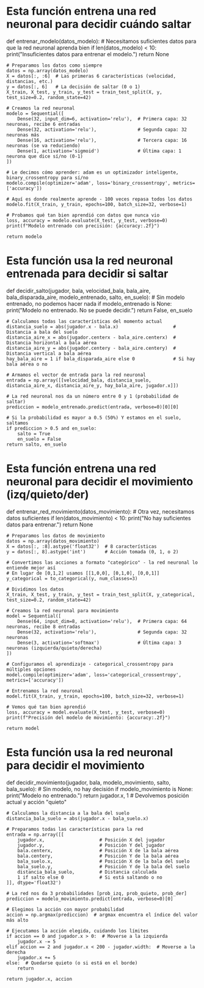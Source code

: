 # Esta función entrena una red neuronal para decidir cuándo saltar
def entrenar_modelo(datos_modelo):
    # Necesitamos suficientes datos para que la red neuronal aprenda bien
    if len(datos_modelo) < 10:
        print("Insuficientes datos para entrenar el modelo.")
        return None

    # Preparamos los datos como siempre
    datos = np.array(datos_modelo)
    X = datos[:, :6]  # Las primeras 6 características (velocidad, distancias, etc.)
    y = datos[:, 6]   # La decisión de saltar (0 o 1)
    X_train, X_test, y_train, y_test = train_test_split(X, y, test_size=0.2, random_state=42)

    # Creamos la red neuronal 
    modelo = Sequential([
        Dense(32, input_dim=6, activation='relu'),  # Primera capa: 32 neuronas, recibe 6 entradas
        Dense(32, activation='relu'),               # Segunda capa: 32 neuronas más
        Dense(16, activation='relu'),               # Tercera capa: 16 neuronas (se va reduciendo)
        Dense(1, activation='sigmoid')              # Última capa: 1 neurona que dice sí/no (0-1)
    ])
    
    # Le decimos cómo aprender: adam es un optimizador inteligente, binary_crossentropy para sí/no
    modelo.compile(optimizer='adam', loss='binary_crossentropy', metrics=['accuracy'])
    
    # Aquí es donde realmente aprende - 100 veces repasa todos los datos
    modelo.fit(X_train, y_train, epochs=100, batch_size=32, verbose=1)
    
    # Probamos qué tan bien aprendió con datos que nunca vio
    loss, accuracy = modelo.evaluate(X_test, y_test, verbose=0)
    print(f"Modelo entrenado con precisión: {accuracy:.2f}")
    
    return modelo

# Esta función usa la red neuronal entrenada para decidir si saltar
def decidir_salto(jugador, bala, velocidad_bala, bala_aire, bala_disparada_aire, modelo_entrenado, salto, en_suelo):
    # Sin modelo entrenado, no podemos hacer nada
    if modelo_entrenado is None:
        print("Modelo no entrenado. No se puede decidir.")
        return False, en_suelo

    # Calculamos todas las características del momento actual
    distancia_suelo = abs(jugador.x - bala.x)                    # Distancia a bala del suelo
    distancia_aire_x = abs(jugador.centerx - bala_aire.centerx)  # Distancia horizontal a bala aérea
    distancia_aire_y = abs(jugador.centery - bala_aire.centery)  # Distancia vertical a bala aérea
    hay_bala_aire = 1 if bala_disparada_aire else 0              # Si hay bala aérea o no

    # Armamos el vector de entrada para la red neuronal
    entrada = np.array([[velocidad_bala, distancia_suelo, distancia_aire_x, distancia_aire_y, hay_bala_aire, jugador.x]])

    # La red neuronal nos da un número entre 0 y 1 (probabilidad de saltar)
    prediccion = modelo_entrenado.predict(entrada, verbose=0)[0][0]

    # Si la probabilidad es mayor a 0.5 (50%) Y estamos en el suelo, saltamos
    if prediccion > 0.5 and en_suelo:
        salto = True
        en_suelo = False
    return salto, en_suelo

# Esta función entrena una red neuronal para decidir el movimiento (izq/quieto/der)
def entrenar_red_movimiento(datos_movimiento):
    # Otra vez, necesitamos datos suficientes
    if len(datos_movimiento) < 10:
        print("No hay suficientes datos para entrenar.")
        return None

    # Preparamos los datos de movimiento
    datos = np.array(datos_movimiento)
    X = datos[:, :8].astype('float32')  # 8 características
    y = datos[:, 8].astype('int')       # Acción tomada (0, 1, o 2)

    # Convertimos las acciones a formato "categórico" - la red neuronal lo entiende mejor así
    # En lugar de [0,1,2] usamos [[1,0,0], [0,1,0], [0,0,1]]
    y_categorical = to_categorical(y, num_classes=3)

    # Dividimos los datos
    X_train, X_test, y_train, y_test = train_test_split(X, y_categorical, test_size=0.2, random_state=42)

    # Creamos la red neuronal para movimiento
    model = Sequential([
        Dense(64, input_dim=8, activation='relu'),  # Primera capa: 64 neuronas, recibe 8 entradas
        Dense(32, activation='relu'),               # Segunda capa: 32 neuronas
        Dense(3, activation='softmax')              # Última capa: 3 neuronas (izquierda/quieto/derecha)
    ])

    # Configuramos el aprendizaje - categorical_crossentropy para múltiples opciones
    model.compile(optimizer='adam', loss='categorical_crossentropy', metrics=['accuracy'])
    
    # Entrenamos la red neuronal
    model.fit(X_train, y_train, epochs=100, batch_size=32, verbose=1)

    # Vemos qué tan bien aprendió
    loss, accuracy = model.evaluate(X_test, y_test, verbose=0)
    print(f"Precisión del modelo de movimiento: {accuracy:.2f}")
    
    return model

# Esta función usa la red neuronal para decidir el movimiento
def decidir_movimiento(jugador, bala, modelo_movimiento, salto, bala_suelo):
    # Sin modelo, no hay decisión
    if modelo_movimiento is None:
        print("Modelo no entrenado.")
        return jugador.x, 1  # Devolvemos posición actual y acción "quieto"

    # Calculamos la distancia a la bala del suelo
    distancia_bala_suelo = abs(jugador.x - bala_suelo.x)

    # Preparamos todas las características para la red
    entrada = np.array([[
        jugador.x,                    # Posición X del jugador
        jugador.y,                    # Posición Y del jugador
        bala.centerx,                 # Posición X de la bala aérea
        bala.centery,                 # Posición Y de la bala aérea
        bala_suelo.x,                 # Posición X de la bala del suelo
        bala_suelo.y,                 # Posición Y de la bala del suelo
        distancia_bala_suelo,         # Distancia calculada
        1 if salto else 0             # Si está saltando o no
    ]], dtype='float32')

    # La red nos da 3 probabilidades [prob_izq, prob_quieto, prob_der]
    prediccion = modelo_movimiento.predict(entrada, verbose=0)[0]
    
    # Elegimos la acción con mayor probabilidad
    accion = np.argmax(prediccion)  # argmax encuentra el índice del valor más alto

    # Ejecutamos la acción elegida, cuidando los límites
    if accion == 0 and jugador.x > 0:  # Moverse a la izquierda
        jugador.x -= 5
    elif accion == 2 and jugador.x < 200 - jugador.width:  # Moverse a la derecha
        jugador.x += 5
    else:  # Quedarse quieto (o si está en el borde)
        return

    return jugador.x, accion